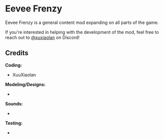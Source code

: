 # Eevee Frenzy

Eevee Frenzy is a general content mod expanding on all parts of the game.

If you're interested in helping with the development of the mod, feel free to reach out to [@xuxiaolan](https://discord.com/channels/1168655651455639582/1241786100201160784) on Discord!

## Credits

**Coding:**

- XuuXiaolan

**Modeling/Designs:**

- 

**Sounds:**

- 

**Testing:**

- 
